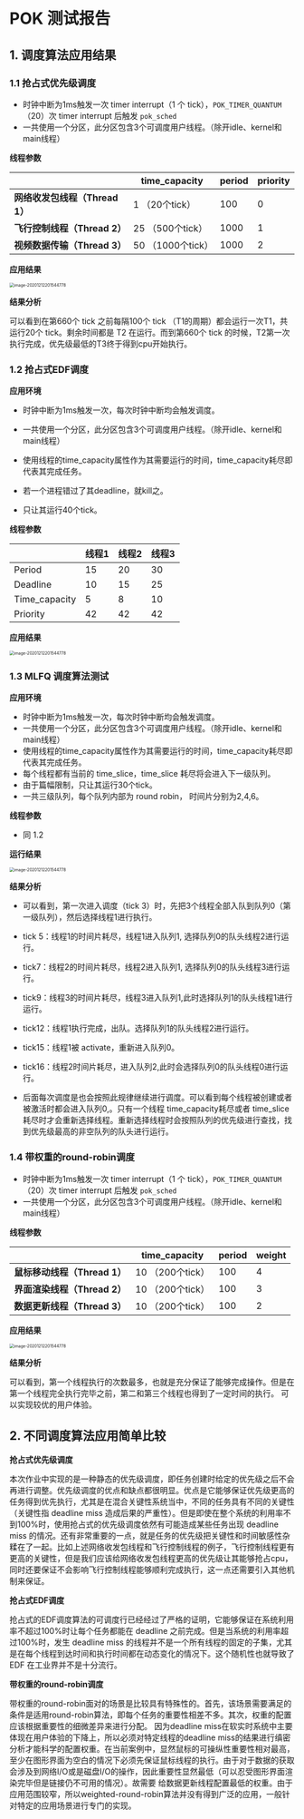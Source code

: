 # POK 测试报告

## 1. 调度算法应用结果

### 1.1 抢占式优先级调度

* 时钟中断为1ms触发一次 timer interrupt（1 个 tick），`POK_TIMER_QUANTUM`（20）次 timer interrupt 后触发 `pok_sched`
* 一共使用一个分区，此分区包含3个可调度用户线程。（除开idle、kernel和main线程）

**线程参数**

|                                | time_capacity     | period | priority |
| :----------------------------- | ----------------- | ------ | -------- |
| **网络收发包线程（Thread 1）** | 1 （20个tick）    | 100    | 0        |
| **飞行控制线程（Thread 2）**   | 25 （500个tick）  | 1000   | 1        |
| **视频数据传输（Thread 3）**   | 50 （1000个tick） | 1000   | 2        |

**应用结果**

 <img src="POK 测试报告.assets/Screen Shot 2020-12-12 at 7.42.44 PM.png" alt="image-20201212201544778" style="zoom:50%;" />

**结果分析**

可以看到在第660个 tick 之前每隔100个 tick （T1的周期）都会运行一次T1，共运行20个 tick。剩余时间都是 T2 在运行。而到第660个 tick 的时候，T2第一次执行完成，优先级最低的T3终于得到cpu开始执行。



### 1.2 抢占式EDF调度

**应用环境**

* 时钟中断为1ms触发一次，每次时钟中断均会触发调度。

* 一共使用一个分区，此分区包含3个可调度用户线程。（除开idle、kernel和main线程）
* 使用线程的time_capacity属性作为其需要运行的时间，time_capacity耗尽即代表其完成任务。
* 若一个进程错过了其deadline，就kill之。
* 只让其运行40个tick。

**线程参数**

|               | 线程1 | 线程2 | 线程3 |
| ------------- | ----- | ----- | ----- |
| Period        | 15    | 20    | 30    |
| Deadline      | 10    | 15    | 25    |
| Time_capacity | 5     | 8     | 10    |
| Priority      | 42    | 42    | 42    |

**应用结果**

 <img src="POK 测试报告.assets/image-20201212201544778.png" alt="image-20201212201544778" style="zoom:50%;" />



### 1.3 MLFQ 调度算法测试

**应用环境**

* 时钟中断为1ms触发一次，每次时钟中断均会触发调度。
* 一共使用一个分区，此分区包含3个可调度用户线程。（除开idle、kernel和main线程）
* 使用线程的time_capacity属性作为其需要运行的时间，time_capacity耗尽即代表其完成任务。
* 每个线程都有当前的 time_slice，time_slice 耗尽将会进入下一级队列。
* 由于篇幅限制，只让其运行30个tick。
* 一共三级队列，每个队列内部为 round robin， 时间片分别为2,4,6。

**线程参数**

* 同 1.2 

**运行结果**

 <img src="POK 测试报告.assets/DeepinScreenshot_select-area_20201213184403.png" alt="image-20201212201544778" style="zoom:50%;" />

**结果分析**

* 可以看到，第一次进入调度（tick 3）时，先把3个线程全部入队到队列0（第一级队列），然后选择线程1进行执行。

* tick 5：线程1的时间片耗尽，线程1进入队列1, 选择队列0的队头线程2进行运行。
* tick7：线程2的时间片耗尽，线程2进入队列1, 选择队列0的队头线程3进行运行。
* tick9：线程3的时间片耗尽，线程3进入队列1,此时选择队列1的队头线程1进行运行。
* tick12：线程1执行完成，出队。选择队列1的队头线程2进行运行。
* tick15：线程1被 activate，重新进入队列0。
* tick16：线程2时间片耗尽，进入队列2,此时会选择队列0的队头线程0进行运行。
* 后面每次调度是也会按照此规律继续进行调度。可以看到每个线程被创建或者被激活时都会进入队列0,。只有一个线程 time_capacity耗尽或者 time_slice 耗尽时才会重新选择线程。重新选择线程时会按照队列的优先级进行查找，找到优先级最高的非空队列的队头进行运行。

### 1.4 带权重的round-robin调度

* 时钟中断为1ms触发一次 timer interrupt（1 个 tick），`POK_TIMER_QUANTUM`（20）次 timer interrupt 后触发 `pok_sched`
* 一共使用一个分区，此分区包含3个可调度用户线程。（除开idle、kernel和main线程）

**线程参数**

|                                | time_capacity     | period | weight |
| :----------------------------- | ----------------- | ------ | -------- |
| **鼠标移动线程（Thread 1）**   | 10 （200个tick）      | 100 |   4   |
| **界面渲染线程（Thread 2）**   | 10 （200个tick）      | 100 |   3   |
| **数据更新线程（Thread 3）**      | 10 （200个tick）      | 100 |   2   |

**应用结果**

 <img src="POK 测试报告.assets/Screen Shot 2020-12-12 at 7.42.44 PM.png" alt="image-20201212201544778" style="zoom:50%;" />

**结果分析**

可以看到，第一个线程执行的次数最多，也就是充分保证了能够完成操作。但是在第一个线程完全执行完毕之前，第二和第三个线程也得到了一定时间的执行。
可以实现较优的用户体验。

## 2. 不同调度算法应用简单比较

**抢占式优先级调度**

本次作业中实现的是一种静态的优先级调度，即任务创建时给定的优先级之后不会再进行调整。优先级调度的优点和缺点都很明显。优点是它能够保证优先级更高的任务得到优先执行，尤其是在混合关键性系统当中，不同的任务具有不同的关键性（关键性指 deadline miss 造成后果的严重性）。但是即使在整个系统的利用率不到100%时，使用抢占式的优先级调度依然有可能造成某些任务出现 deadline miss 的情况。还有非常重要的一点，就是任务的优先级把关键性和时间敏感性杂糅在了一起。比如上述网络收发包线程和飞行控制线程的例子，飞行控制线程更有更高的关键性，但是我们应该给网络收发包线程更高的优先级让其能够抢占cpu，同时还要保证不会影响飞行控制线程能够顺利完成执行，这一点还需要引入其他机制来保证。

**抢占式EDF调度**

抢占式的EDF调度算法的可调度行已经经过了严格的证明，它能够保证在系统利用率不超过100%时让每个任务都能在 deadline 之前完成。但是当系统的利用率超过100%时，发生 deadline miss 的线程并不是一个所有线程的固定的子集，尤其是在每个线程到达时间和执行时间都在动态变化的情况下。这个随机性也就导致了 EDF 在工业界并不是十分流行。

**带权重的round-robin调度**

带权重的round-robin面对的场景是比较具有特殊性的。首先，该场景需要满足的条件是适用round-robin算法，即每个任务的重要性相差不多。其次，权重的配置应该根据重要性的细微差异来进行分配。
因为deadline miss在软实时系统中主要体现在用户体验的下降上，所以必须对特定线程的deadline miss的结果进行缜密分析才能科学的配置权重。在当前案例中，显然鼠标的可操纵性重要性相对最高，
至少在图形界面为空白的情况下必须先保证鼠标线程的执行。由于对于数据的获取会涉及到网络I/O或是磁盘I/O的操作，因此重要性显然最低（可以忍受图形界面渲染完毕但是链接仍不可用的情况）。故需要
给数据更新线程配置最低的权重。由于应用范围较窄，所以weighted-round-robin算法并没有得到广泛的应用，一般针对特定的应用场景进行专门的实现。